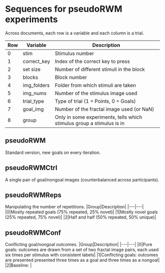 # Sequences for pseudoRWM experiments

Across documents, each row is a variable and each column is a trial.

|Row|Variable|Description|
|---|---|---|
|0|stim|Stimulus number|
|1|correct_key|Index of the correct key to press|
|2|set size|Number of different stimuli in the block|
|3|blocks|Block number|
|4|img_folders|Folder from which stimuli are taken|
|5|img_nums|Number of the stimulus image used|
|6|trial_type|Type of trial (1 = Points, 0 = Goals)|
|7|goal_img|Number of the fractal image used (or NaN)|
|8|group|Only in some experiments, tells which stimulus group a stimulus is in|

## pseudoRWM
Standard version, new goals on every iteration.

## pseudoRWMCtrl
A single pair of goal/nongoal images (counterbalanced across participants).

## pseudoRWMReps
Manipulating the number of repetitions.
|Group|Description|
|---|---|
|0|Mostly repeated goals (75% repeated, 25% novel)|
|1|Mostly novel goals (25% repeated, 75% novel)|
|2|Half and half (50% repeated, 50% unique)|

## pseudoRWMConf
Conflicting goal/nongoal outcomes.
|Group|Description|
|---|---|
|0|Pure goals: outcomes are drawn from a set of two fractal image pairs, each used six times per stimulus with consistent labels|
|1|Conflicting goals: outcomes are presented presented three times as a goal and three times as a nongoal|
|2|Baseline: |